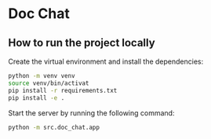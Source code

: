 # Doc Chat

## How to run the project locally

Create the virtual environment and install the dependencies:
```bash
python -m venv venv
source venv/bin/activat
pip install -r requirements.txt
pip install -e .
```

Start the server by running the following command:
```bash
python -m src.doc_chat.app
```